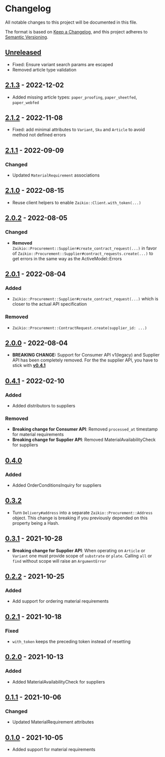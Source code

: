# Changelog

All notable changes to this project will be documented in this file.

The format is based on [Keep a Changelog](https://keepachangelog.com/en/1.0.0/),
and this project adheres to [Semantic Versioning](https://semver.org/spec/v2.0.0.html).

## [Unreleased]
- Fixed: Ensure variant search params are escaped
- Removed article type validation

## [2.1.3] - 2022-12-02

- Added missing article types: `paper_proofing`, `paper_sheetfed`, `paper_webfed`

## [2.1.2] - 2022-11-08

- Fixed: add minimal attributes to `Variant`, `Sku` and `Article` to avoid method not defined errors

## [2.1.1] - 2022-09-09
### Changed
 - Updated `MaterialRequirement` associations
## [2.1.0] - 2022-08-15
- Reuse client helpers to enable `Zaikio::Client.with_token(...)`
## [2.0.2] - 2022-08-05
### Changed
 - **Removed** `Zaikio::Procurement::Supplier#create_contract_request(...)` in favor of `Zaikio::Procurement::Supplier#contract_requests.create(...)` to get errors in the same way as the ActiveModel::Errors
## [2.0.1] - 2022-08-04
### Added
- `Zaikio::Procurement::Supplier#create_contract_request(...)` which is closer to the actual API specification
### Removed
- `Zaikio::Procurement::ContractRequest.create(supplier_id: ...)`
## [2.0.0] - 2022-08-04
  * **BREAKING CHANGE:** Support for Consumer API v1(legacy) and Supplier API has been completely removed.
  For the the supplier API, you have to stick with **[v0.4.1](  https://github.com/zaikio/zaikio-procurement-ruby/tree/v0.4.1)**
## [0.4.1] - 2022-02-10
### Added
 - Added distributors to suppliers

### Removed
- **Breaking change for Consumer API**: Removed `processed_at` timestamp for material requirements
- **Breaking change for Supplier API**: Removed MaterialAvailabilityCheck for suppliers

## [0.4.0]

### Added
- Added OrderConditionsInquiry for suppliers

## [0.3.2]

- Turn `Delivery#address` into a separate `Zaikio::Procurement::Address` object. This
  change is breaking if you previously depended on this property being a Hash.

## [0.3.1] - 2021-10-28
- **Breaking change for Supplier API**: When operating on `Article` or `Variant` one must provide scope
  of `substrate` or `plate`. Calling `all` or `find` without scope will raise an `ArgumentError`

## [0.2.2] - 2021-10-25

### Added
 - Add support for ordering material requirements

## [0.2.1] - 2021-10-18

### Fixed

- `with_token` keeps the preceding token instead of resetting

## [0.2.0] - 2021-10-13

### Added
- Added MaterialAvailabilityCheck for suppliers

## [0.1.1] - 2021-10-06

### Changed
- Updated MaterialRequirement attributes

## [0.1.0] - 2021-10-05

* Added support for material requirements

[Unreleased]: https://github.com/zaikio/zaikio-procurement-ruby/compare/v2.1.3..HEAD
[2.1.3]: https://github.com/zaikio/zaikio-procurement-ruby/compare/v2.1.2..v2.1.3
[2.1.2]: https://github.com/zaikio/zaikio-procurement-ruby/compare/v2.1.1..v2.1.2
[2.1.1]: https://github.com/zaikio/zaikio-procurement-ruby/compare/v2.1.0..v2.1.1
[2.1.0]: https://github.com/zaikio/zaikio-procurement-ruby/compare/v2.0.2..v2.1.0
[2.0.2]: https://github.com/zaikio/zaikio-procurement-ruby/compare/v2.0.1..v2.0.2
[2.0.1]: https://github.com/zaikio/zaikio-procurement-ruby/compare/v2.0.0..v2.0.1
[2.0.0]: https://github.com/zaikio/zaikio-procurement-ruby/compare/v0.4.1..v2.0.0
[0.4.1]: https://github.com/zaikio/zaikio-procurement-ruby/compare/v0.4.0..v0.4.1
[0.4.0]: https://github.com/zaikio/zaikio-procurement-ruby/compare/v0.3.2..v0.4.0
[0.3.2]: https://github.com/zaikio/zaikio-procurement-ruby/compare/v0.3.1..v0.3.2
[0.3.1]: https://github.com/zaikio/zaikio-procurement-ruby/compare/v0.2.2..v0.3.1
[0.2.2]: https://github.com/zaikio/zaikio-procurement-ruby/compare/v0.2.1..v0.2.2
[0.2.1]: https://github.com/zaikio/zaikio-procurement-ruby/compare/v0.2.0..v0.2.1
[0.2.0]: https://github.com/zaikio/zaikio-procurement-ruby/compare/v0.1.1..v0.2.0
[0.1.1]: https://github.com/zaikio/zaikio-procurement-ruby/compare/v0.1.0..v0.1.1
[0.1.0]: https://github.com/zaikio/zaikio-procurement-ruby/compare/3e84659a2eee172280a7e4f0434fd8ce0e373844..8c9a509b308290ba18c17ef68701fd451cb05d18
